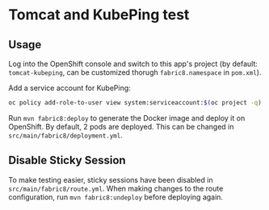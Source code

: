 # Tomcat and KubePing test

## Usage

Log into the OpenShift console and switch to this app's project
(by default: `tomcat-kubeping`, can be customized thorugh `fabric8.namespace` in `pom.xml`).

Add a service account for KubePing:

```sh
oc policy add-role-to-user view system:serviceaccount:$(oc project -q):default -n $(oc project -q)
```

Run `mvn fabric8:deploy` to generate the Docker image and deploy it on OpenShift.
By default, 2 pods are deployed. This can be changed in `src/main/fabric8/deployment.yml`.

## Disable Sticky Session

To make testing easier, sticky sessions have been disabled in `src/main/fabric8/route.yml`.
When making changes to the route configuration, run `mvn fabric8:undeploy` before deploying again.
